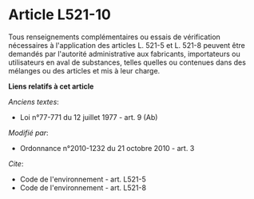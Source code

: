 # Article L521-10

Tous renseignements complémentaires ou essais de vérification nécessaires à l'application des articles L. 521-5 et L. 521-8
peuvent être demandés par l'autorité administrative aux fabricants, importateurs ou utilisateurs en aval de substances,
telles quelles ou contenues dans des mélanges ou des articles et mis à leur charge.

**Liens relatifs à cet article**

_Anciens textes_:

  - Loi n°77-771 du 12 juillet 1977 - art. 9 (Ab)

_Modifié par_:

  - Ordonnance n°2010-1232 du 21 octobre 2010 - art. 3

_Cite_:

  - Code de l'environnement - art. L521-5
  - Code de l'environnement - art. L521-8

